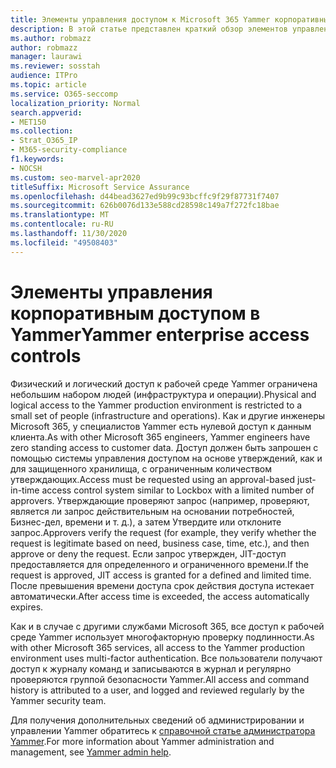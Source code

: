 ```yaml
---
title: Элементы управления доступом к Microsoft 365 Yammer корпоративный
description: В этой статье представлен краткий обзор элементов управления корпоративным доступом в Yammer в рабочей среде.
ms.author: robmazz
author: robmazz
manager: laurawi
ms.reviewer: sosstah
audience: ITPro
ms.topic: article
ms.service: O365-seccomp
localization_priority: Normal
search.appverid:
- MET150
ms.collection:
- Strat_O365_IP
- M365-security-compliance
f1.keywords:
- NOCSH
ms.custom: seo-marvel-apr2020
titleSuffix: Microsoft Service Assurance
ms.openlocfilehash: d44bead3627ed9b99c93bcffc9f29f87731f7407
ms.sourcegitcommit: 626b0076d133e588cd28598c149a7f272fc18bae
ms.translationtype: MT
ms.contentlocale: ru-RU
ms.lasthandoff: 11/30/2020
ms.locfileid: "49508403"
---
```

# <a name="yammer-enterprise-access-controls"></a><span data-ttu-id="ddcb4-103">Элементы управления корпоративным доступом в Yammer</span><span class="sxs-lookup"><span data-stu-id="ddcb4-103">Yammer enterprise access controls</span></span> 

<span data-ttu-id="ddcb4-104">Физический и логический доступ к рабочей среде Yammer ограничена небольшим набором людей (инфраструктура и операции).</span><span class="sxs-lookup"><span data-stu-id="ddcb4-104">Physical and logical access to the Yammer production environment is restricted to a small set of people (infrastructure and operations).</span></span> <span data-ttu-id="ddcb4-105">Как и другие инженеры Microsoft 365, у специалистов Yammer есть нулевой доступ к данным клиента.</span><span class="sxs-lookup"><span data-stu-id="ddcb4-105">As with other Microsoft 365 engineers, Yammer engineers have zero standing access to customer data.</span></span> <span data-ttu-id="ddcb4-106">Доступ должен быть запрошен с помощью системы управления доступом на основе утверждений, как и для защищенного хранилища, с ограниченным количеством утверждающих.</span><span class="sxs-lookup"><span data-stu-id="ddcb4-106">Access must be requested using an approval-based just-in-time access control system similar to Lockbox with a limited number of approvers.</span></span> <span data-ttu-id="ddcb4-107">Утверждающие проверяют запрос (например, проверяют, является ли запрос действительным на основании потребностей, Бизнес-дел, времени и т. д.), а затем Утвердите или отклоните запрос.</span><span class="sxs-lookup"><span data-stu-id="ddcb4-107">Approvers verify the request (for example, they verify whether the request is legitimate based on need, business case, time, etc.), and then approve or deny the request.</span></span> <span data-ttu-id="ddcb4-108">Если запрос утвержден, JIT-доступ предоставляется для определенного и ограниченного времени.</span><span class="sxs-lookup"><span data-stu-id="ddcb4-108">If the request is approved, JIT access is granted for a defined and limited time.</span></span> <span data-ttu-id="ddcb4-109">После превышения времени доступа срок действия доступа истекает автоматически.</span><span class="sxs-lookup"><span data-stu-id="ddcb4-109">After access time is exceeded, the access automatically expires.</span></span>

<span data-ttu-id="ddcb4-110">Как и в случае с другими службами Microsoft 365, все доступ к рабочей среде Yammer использует многофакторную проверку подлинности.</span><span class="sxs-lookup"><span data-stu-id="ddcb4-110">As with other Microsoft 365 services, all access to the Yammer production environment uses multi-factor authentication.</span></span> <span data-ttu-id="ddcb4-111">Все пользователи получают доступ к журналу команд и записываются в журнал и регулярно проверяются группой безопасности Yammer.</span><span class="sxs-lookup"><span data-stu-id="ddcb4-111">All access and command history is attributed to a user, and logged and reviewed regularly by the Yammer security team.</span></span>

<span data-ttu-id="ddcb4-112">Для получения дополнительных сведений об администрировании и управлении Yammer обратитесь к [справочной статье администратора Yammer](https://docs.microsoft.com/yammer/yammer-landing-page).</span><span class="sxs-lookup"><span data-stu-id="ddcb4-112">For more information about Yammer administration and management, see [Yammer admin help](https://docs.microsoft.com/yammer/yammer-landing-page).</span></span>